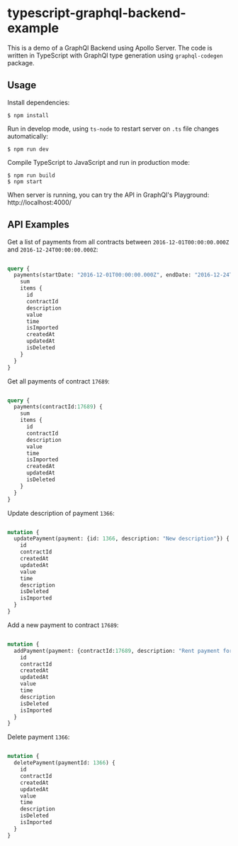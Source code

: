 # typescript-graphql-backend-example

This is a demo of a GraphQl Backend using Apollo Server. The code is written in TypeScript with GraphQl type generation using `graphql-codegen` package.

## Usage

Install dependencies:
```
$ npm install
```

Run in develop mode, using `ts-node` to restart server on `.ts` file changes automatically:
```
$ npm run dev
```

Compile TypeScript to JavaScript and run in production mode:
```
$ npm run build
$ npm start
```

When server is running, you can try the API in GraphQl's Playground: http://localhost:4000/

## API Examples

Get a list of payments from all contracts between `2016-12-01T00:00:00.000Z` and `2016-12-24T00:00:00.000Z`:
```graphql

query {
  payments(startDate: "2016-12-01T00:00:00.000Z", endDate: "2016-12-24T00:00:00.000Z") {
    sum
    items {
      id
      contractId
      description
      value
      time
      isImported
      createdAt
      updatedAt
      isDeleted
    }
  }
}

```

Get all payments of contract `17689`:
```graphql

query {
  payments(contractId:17689) {
    sum
    items {
      id
      contractId
      description
      value
      time
      isImported
      createdAt
      updatedAt
      isDeleted
    }
  }
}

```

Update description of payment `1366`:
```graphql

mutation {
  updatePayment(payment: {id: 1366, description: "New description"}) {
    id
    contractId
    createdAt
    updatedAt
    value
    time
    description
    isDeleted
    isImported
  }
}

```

Add a new payment to contract `17689`:
```graphql

mutation {
  addPayment(payment: {contractId:17689, description: "Rent payment for December", value:100.0, time: "2016-12-17T00:00:00.000Z"}) {
    id
    contractId
    createdAt
    updatedAt
    value
    time
    description
    isDeleted
    isImported
  }
}

```

Delete payment `1366`:
```graphql

mutation {
  deletePayment(paymentId: 1366) {
    id
    contractId
    createdAt
    updatedAt
    value
    time
    description
    isDeleted
    isImported
  }
}

```
